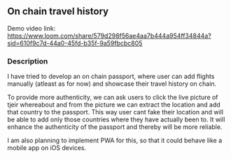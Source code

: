 ## On chain travel history

Demo video link: https://www.loom.com/share/579d298f56ae4aa7b444a954ff34844a?sid=610f9c7d-44a0-45fd-b35f-9a59fbcbc805

### Description
I have tried to develop an on chain passport, where user can add flights manually (atleast as for now) and showcase their travel history on chain. 

To provide more authenticity, we can ask users to click the live picture of tjeir whereabout and from the picture we can extract the location and add that country to the passport. This way user cant fake their location and will be able to add only those countries where they have actually been to. It will enhance the authenticity of the passport and thereby will be more reliable.

I am also planning to implement PWA for this, so that it could behave like a mobile app on iOS devices.
